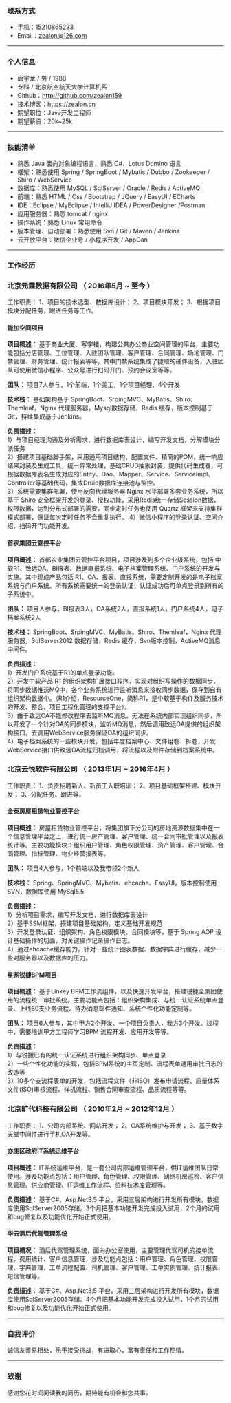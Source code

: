 
### 联系方式

- 手机：15210865233
- Email：zealon@126.com

---

### 个人信息

 - 唐宇龙 / 男 / 1988
 - 专科 / 北京航空航天大学计算机系
 - Github：http://github.com/zealon159
 - 技术博客：https://zealon.cn
 - 期望职位：Java开发工程师
 - 期望薪资：20k~25k

---

### 技能清单

- 熟悉 Java 面向对象编程语言，熟悉 C#、Lotus Domino 语言
- 框架：熟悉使用 Spring / SpringBoot / Mybatis / Dubbo / Zookeeper / Shiro / WebService
- 数据库：熟悉使用 MySQL / SqlServer / Oracle / Redis / ActiveMQ
- 前端：熟悉 HTML / Css / Bootstrap / JQuery / EasyUI / ECharts
- IDE：Eclipse / MyEclipse / IntelliJ IDEA / PowerDesigner /Postman
- 应用服务器：熟悉 tomcat / nginx
- 操作系统：熟悉 Linux 常用命令
- 版本管理、自动部署：熟悉使用 Svn / Git / Maven / Jenkins
- 云开放平台：微信企业号 / 小程序开发 / AppCan

---

### 工作经历

### 北京元霆数据有限公司 （ 2016年5月 ~ 至今 ）
工作职责： 1、项目的技术选型、数据库设计； 2、项目模块开发； 3、根据项目模块分配任务，跟进任务等工作。
#### 能加空间项目
**项目概述：** 基于商业大厦、写字楼，构建公共办公商业空间管理的平台，主要功能包括分店管理、工位管理、入驻团队管理、客户管理、合同管理、场地管理、门禁管理、财务管理、统计报表等等，其中门禁系统集成了捷顺的硬件设备，入驻团队可使用微信小程序、公众号进行扫码开门、预约会议室等等。

**团队：** 项目7人参与，1个前端，1个美工，1个项目经理，4个开发

**技术栈：** 基础架构基于 SpringBoot、SrpingMVC、MyBatis、Shiro、Themleaf，Nginx 代理服务器，Mysql数据存储，Redis 缓存，版本控制基于Git，持续集成基于Jenkins。

**负责描述：**  
 1）与项目经理沟通及分析需求，进行数据库表设计，编写开发文档，分解模块分派任务  
 2）搭建项目基础脚手架，采用通用项目结构、配置文件、精简的POM，统一响应结果封装及生成工具，统一异常处理，基础CRUD抽象封装，提供代码生成器，可根据数据库表名生成对应的Entity、Dao、Mapper、Service、ServiceImpl、Controller等基础代码，集成Druid数据库连接池与监控。  
 3）系统需要集群部署，使用反向代理服务器 Nginx 水平部署多套业务系统，所以基于 Shiro 安全框架开发的登录、授权功能，采用Redis统一存储Session数据，权限数据，达到分布式部署的需要，同步定时任务也使用 Quartz 框架来支持集群模式部署，保证每次定时任务不会重复执行。
 4）微信小程序的登录认证、空间介绍、扫码开门功能开发。

#### 首农集团云管控平台
**项目概述：** 首都农业集团云管控平台项目，项目涉及到多个企业级系统，包括 中软R1、致远OA、BI报表、数据直报系统、电子档案管理系统、门户系统的开发与实施。其中现成产品包括 R1、OA、报表、直报系统，需要定制开发的是电子档案系统与门户系统。所有系统需要统一的登录认证，认证成功后可单点登录到所有的子系统中。

**团队：** 项目人参与，BI报表3人，OA系统2人，直报系统1人，门户系统4人，电子档案系统2人

**技术栈：** SpringBoot、SrpingMVC、MyBatis、Shiro、Themleaf，Nginx 代理服务器，SqlServer2012 数据存储，Redis 缓存，Svn版本控制，ActiveMQ消息中间件。

**负责描述：**  
1）开发门户系统基于R1的单点登录功能。  
2）开发中软产品 R1 的组织架构扩展接口程序，实现对组织写操作的数据同步，将同步数据推送MQ中，各个业务系统进行监听消息来接收同步数据，保存到自有组织架构数据中。（R1介绍，ResourceOne，简称R1，是中软基于构件及服务技术的开发、整合、项目工程化管理的支撑平台）。  
3）由于致远OA不能修改程序去监听MQ消息，无法在系统内部实现组织同步，所以开发了一个针对OA的同步模块，监听MQ消息，然后调用致远OA提供的组织架构接口，去调用WebService服务保证OA的组织同步。  
4）电子档案系统的一些模块开发，包括年度档案中心、文件组卷、拆卷，开发WebService接口供致远OA流程归档调用，将流程以及附件存储到档案系统中。

### 北京云悦软件有限公司 （ 2013年1月 ~ 2016年4月 ）
工作职责： 1、负责招聘新人、新员工入职培训； 2、项目基础框架搭建、模块开发； 3、分配任务、跟进等。
#### 金泰房屋租赁物业管控平台
**项目概述：** 房屋租赁物业管控平台，将集团旗下分公司的房地资源数据集中在一个信息管理平台之上，进行统一房产管理、客户管理、统一合同审批管理以及报表统计等。主要功能模块：组织用户管理、角色权限管理、资产管理、客户管理、合同管理、指标管理、物业经营报表等。

**团队：** 项目4人参与，1个前端以及我带领2个新人

**技术栈：** Spring、SpringMVC、Mybatis、ehcache、EasyUI，版本控制使用 SVN，数据库使用 MySql5.5

**负责描述：**  
 1）分析项目需求，编写开发文档，进行数据库表设计  
 2）基于SSM框架，搭建项目基础架构，定义基础开发规范  
 3）开发登录认证、组织架构、角色权限模块、合同模块等，基于 Spring AOP 设计基础操作的切面，对关键操作记录操作日志。  
 4）通过ehcache缓存能力，针对一些统计图表数据、数据字典进行缓存，减少一些对服务器以及数据库的压力。

#### 星网锐捷BPM项目
**项目概述：** 基于Linkey BPM工作流组件，以及快速开发平台，搭建锐捷全集团使用的流程统一审批系统。主要功能点包括：组织架构集成、与统一认证系统单点登录、上线60支业务流程、待办消息邮件通知、系统个性化功能定制等。

**团队：** 项目6人参与，其中甲方2个开发、一个项目负责人，我方3个开发。过程中，需要培训甲方工程师学习BPM 流程开发、应用开发等等。

**负责描述：**  
 1）与锐捷已有的统一认证系统进行组织架构同步、单点登录  
 2）一些个性化功能的实现，包括BPM系统的主页定制、流程表单通用审批日志的改造等    
 3）10多个支流程表单的开发，包括流程文件（非ISO）发布申请流程、质量体系文件(ISO)审核流程、样机流程、销售合同审查流程、品质流程等等。   

### 北京旷代科技有限公司 （ 2010年2月 ~ 2012年12月 ）
工作职责： 1、公司内部系统、网站开发； 2、OA系统维护与开发； 3、基于数字天堂中间件进行手机OA开发等。
#### 亦庄区政府IT系统运维平台
**项目概述：** IT系统运维平台，是一套公司内部运维管理平台，供IT运维团队日常使用。涉及功能点包括：用户管理、角色管理、权限管理、网络机房巡检、客户信息管理、供应商管理、IT运维工作流程、资料技术库管理等。

**负责描述：** 基于C#、Asp.Net3.5 平台，采用三层架构进行开发所有模块，数据库使用SqlServer2005存储。3个月把基本功能开发完成投入试用，2个月的试用和bug修复以及功能优化开始正式使用。
#### 华云酒后代驾管理系统
**项目概况：** 酒后代驾管理系统，面向办公室使用，主要管理代驾司机的接单流程、费用统计、客户信息管理，涉及功能点包括：用户管理、角色管理、权限管理、字典管理、工单流程配置、司机管理、客户管理、工单实例管理、统计报表、短信管理等。

**负责描述：** 基于C#、Asp.Net3.5 平台，采用三层架构进行开发所有模块，数据库使用SqlServer2005存储。4个月把基本功能开发完成投入试用，1个月的试用和bug修复以及功能优化开始正式使用。

---

### 自我评价

诚信友善易相处，乐于接受挑战，有进取心，富有责任和工作热情。

---

### 致谢
感谢您花时间阅读我的简历，期待能有机会和您共事。
